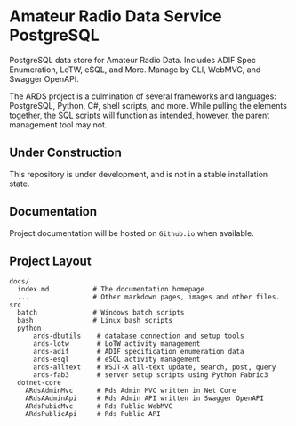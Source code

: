 # Amateur Radio Data Service PostgreSQL

PostgreSQL data store for Amateur Radio Data. Includes ADIF Spec Enumeration,
LoTW, eSQL, and More. Manage by CLI, WebMVC, and Swagger OpenAPI.  

The ARDS project is a culmination of several frameworks and languages: 
PostgreSQL, Python, C#, shell scripts, and more. While pulling the elements
together, the SQL scripts will function as intended, however, the parent
management tool may not.

## Under Construction

This repository is under development, and is not in a stable installation state.

## Documentation

Project documentation will be hosted on `Github.io` when available.

## Project Layout

    docs/
      index.md           # The documentation homepage.
      ...                # Other markdown pages, images and other files.
    src
      batch              # Windows batch scripts
      bash               # Linux bash scripts
      python
          ards-dbutils    # database connection and setup tools
          ards-lotw       # LoTW activity management
          ards-adif       # ADIF specification enumeration data
          ards-esql       # eSQL activity management
          ards-alltext    # WSJT-X all-text update, search, post, query
          ards-fab3       # server setup scripts using Python Fabric3
      dotnet-core
        ARdsAdminMvc      # Rds Admin MVC written in Net Core
        ARdsAAdminApi     # Rds Admin API written in Swagger OpenAPI
        ARdsPubicMvc      # Rds Public WebMVC
        ARdsPublicApi     # Rds Public API
